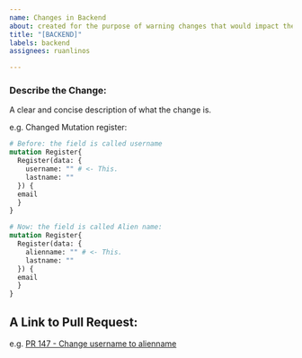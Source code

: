 ```yaml
---
name: Changes in Backend
about: created for the purpose of warning changes that would impact the frontend.
title: "[BACKEND]"
labels: backend
assignees: ruanlinos

---
```


### Describe the Change:
A clear and concise description of what the change is.

e.g.  Changed Mutation register:

```graphql
# Before: the field is called username
mutation Register{
  Register(data: {
    username: "" # <- This.
    lastname: ""
  }) {
  email
  }
}
```

```graphql
# Now: the field is called Alien name:
mutation Register{
  Register(data: {
    alienname: "" # <- This.
    lastname: ""
  }) {
  email
  }
}
```

## A Link to Pull Request:

e.g. [PR 147 - Change username to alienname](http://www.stackoverflow.com)
